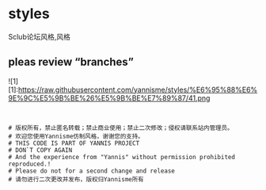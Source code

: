 # styles
Sclub论坛风格,风格

## pleas review “branches”
![1]
[1]:https://raw.githubusercontent.com/yannisme/styles/%E6%95%88%E6%9E%9C%E5%9B%BE%26%E5%9B%BE%E7%89%87/41.png


``` stylus


# 版权所有，禁止匿名转载；禁止商业使用；禁止二次修改；侵权请联系站内管理员。
# 欢迎您使用Yannisme仿制风格，谢谢您的支持。
# THIS CODE IS PART OF YANNIS PROJECT
# DON`T COPY AGAIN
# And the experience from "Yannis" without permission prohibited reproduced.!
# Please do not for a second change and release
# 请勿进行二次更改并发布，版权归Yannisme所有
```
